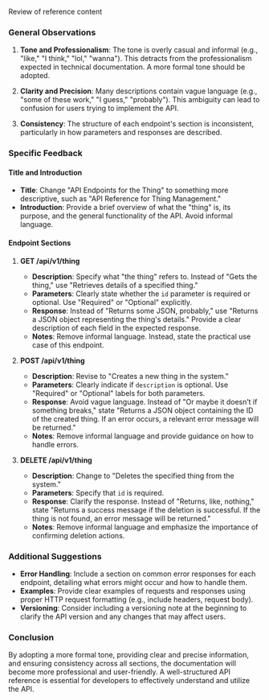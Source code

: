 
Review of reference content

### General Observations
1. **Tone and Professionalism**: The tone is overly casual and informal (e.g., "like," "I think," "lol," "wanna"). This detracts from the professionalism expected in technical documentation. A more formal tone should be adopted.

2. **Clarity and Precision**: Many descriptions contain vague language (e.g., "some of these work," "I guess," "probably"). This ambiguity can lead to confusion for users trying to implement the API.

3. **Consistency**: The structure of each endpoint's section is inconsistent, particularly in how parameters and responses are described.

### Specific Feedback

#### Title and Introduction
- **Title**: Change "API Endpoints for the Thing" to something more descriptive, such as "API Reference for Thing Management."
- **Introduction**: Provide a brief overview of what the "thing" is, its purpose, and the general functionality of the API. Avoid informal language.

#### Endpoint Sections
1. **GET /api/v1/thing**
   - **Description**: Specify what "the thing" refers to. Instead of "Gets the thing," use "Retrieves details of a specified thing."
   - **Parameters**: Clearly state whether the `id` parameter is required or optional. Use "Required" or "Optional" explicitly.
   - **Response**: Instead of "Returns some JSON, probably," use "Returns a JSON object representing the thing's details." Provide a clear description of each field in the expected response.
   - **Notes**: Remove informal language. Instead, state the practical use case of this endpoint.

2. **POST /api/v1/thing**
   - **Description**: Revise to "Creates a new thing in the system."
   - **Parameters**: Clearly indicate if `description` is optional. Use "Required" or "Optional" labels for both parameters.
   - **Response**: Avoid vague language. Instead of "Or maybe it doesn’t if something breaks," state "Returns a JSON object containing the ID of the created thing. If an error occurs, a relevant error message will be returned."
   - **Notes**: Remove informal language and provide guidance on how to handle errors.

3. **DELETE /api/v1/thing**
   - **Description**: Change to "Deletes the specified thing from the system."
   - **Parameters**: Specify that `id` is required.
   - **Response**: Clarify the response. Instead of "Returns, like, nothing," state "Returns a success message if the deletion is successful. If the thing is not found, an error message will be returned."
   - **Notes**: Remove informal language and emphasize the importance of confirming deletion actions.

### Additional Suggestions
- **Error Handling**: Include a section on common error responses for each endpoint, detailing what errors might occur and how to handle them.
- **Examples**: Provide clear examples of requests and responses using proper HTTP request formatting (e.g., include headers, request body).
- **Versioning**: Consider including a versioning note at the beginning to clarify the API version and any changes that may affect users.

### Conclusion
By adopting a more formal tone, providing clear and precise information, and ensuring consistency across all sections, the documentation will become more professional and user-friendly. A well-structured API reference is essential for developers to effectively understand and utilize the API.